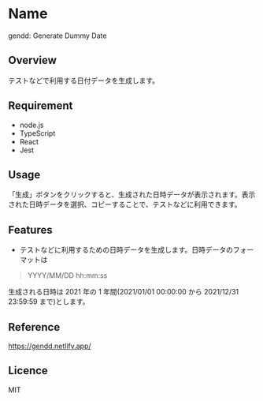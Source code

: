 # Name

gendd: Generate Dummy Date

## Overview

テストなどで利用する日付データを生成します。

## Requirement

- node.js
- TypeScript
- React
- Jest

## Usage

「生成」ボタンをクリックすると、生成された日時データが表示されます。表示された日時データを選択、コピーすることで、テストなどに利用できます。

## Features

- テストなどに利用するための日時データを生成します。日時データのフォーマットは

> YYYY/MM/DD hh:mm:ss

生成される日時は 2021 年の 1 年間(2021/01/01 00:00:00 から 2021/12/31 23:59:59 まで)とします。

## Reference

<https://gendd.netlify.app/>

## Licence

MIT
